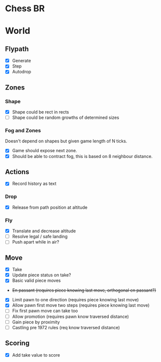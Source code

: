 # Chess BR

# World

## Flypath

- [x] Generate
- [x] Step
- [x] Autodrop

## Zones

### Shape
- [x] Shape could be rect in rects
- [ ] Shape could be random growths of determined sizes

### Fog and Zones
Doesn't depend on shapes but given game length of N ticks.

- [x] Game should expose next zone.
- [x] Should be able to contract fog, this is based on 8 neighbour distance.

## Actions

- [x] Record history as text

### Drop

- [x] Release from path position at altitude

### Fly

- [x] Translate and decrease altitude
- [ ] Resolve legal / safe landing
- [ ] Push apart while in air?

## Move
- [x] Take
- [x] Update piece status on take?
- [x] Basic valid piece moves
- ~~En passant (requires piece knowing last move, orthogonal en passant?)~~
- [x] Limit pawn to one direction (requires piece knowing last move)
- [x] Allow pawn first move two steps (requires piece knowing last move)
- [ ] Fix first pawn move can take too
- [ ] Allow promotion (requires pawn know traversed distance)
- [ ] Gain piece by proximity
- [ ] Castling pre 1972 rules (req know traversed distance)

## Scoring

- [x] Add take value to score
